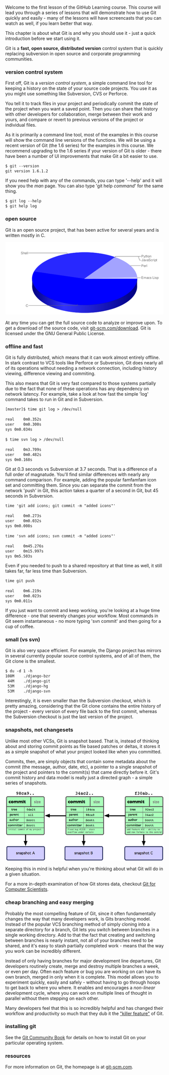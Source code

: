 Welcome to the first lesson of the GitHub Learning course.  This course
will lead you through a series of lessons that will demonstrate how to use
Git quickly and easily - many of the lessons will have screencasts that you 
can watch as well, if you learn better that way.

This chapter is about what Git is and why you should use it - just a quick 
introduction before we start using it.

Git is a **fast, open source, distributed version** control system that is quickly
replacing subversion in open source and corporate programming communities.

### version control system ###

First off, Git is a _version control system_, a simple command line 
tool for keeping a history on the state of your source code projects. You
use it as you might use something like Subversion, CVS or Perforce. 

You tell it to track files in your project and periodically commit the state
of the project when you want a saved point.  Then you can share that history 
with other developers for collaboration, merge between their work and yours,
and compare or revert to previous versions of the project or individual files.

As it is primarily a command line tool, most of the examples in this course
will show the command line versions of the functions.  We will be using a 
recent version of Git (the 1.6 series) for the examples in this course.  We 
recommend upgrading to the 1.6 series if your version of Git is older - there
have been a number of UI improvements that make Git a bit easier to use.

	$ git --version
	git version 1.6.1.2
	
If you need help with any of the commands, you can type '--help' and it will 
show you the _man_ page. You can also type 'git help _command_' for the same thing.

	$ git log --help
	$ git help log

### open source

Git is an open source project, that has been active for several years and is
written mostly in C.

![Git Language Breakdown](../images/git-lang.png)

At any time you can get the full source code to analyze or improve upon.
To get a download of the source code, visit 
[git-scm.com/download](http://git-scm.com/download).  Git is licensed under
the GNU General Public License.

### offline and fast

Git is fully distributed, which means that it can work almost entirely offline.
In stark contrast to VCS tools like Perforce or Subversion, Git does nearly all
of its operations without needing a network connection, including history
viewing, difference viewing and commiting.

This also means that Git is very fast compared to those systems partially due
to the fact that none of these operations has any dependency on network latency.
For example, take a look at how fast the simple 'log' command takes to run in
Git and in Subversion.

	[master]$ time git log > /dev/null

	real	0m0.352s
	user	0m0.300s
	sys	0m0.034s 
	
	$ time svn log > /dev/null

	real	0m3.709s
	user	0m0.482s
	sys	0m0.168s
	
Git at 0.3 seconds vs Subversion at 3.7 seconds. That is a difference of a 
full order of magnatude.  You'll find similar 
differences with nearly any command comparison.  For example, adding the popular
famfamfam icon set and committing them.  Since you can separate the commit from the
network 'push' in Git, this action takes a quarter of a second in Git, but 45 seconds
in Subversion.

	time 'git add icons; git commit -m "added icons"'

	real	0m0.273s
	user	0m0.032s
	sys	0m0.008s

	time 'svn add icons; svn commit -m "added icons"'

	real 	0m45.276s
	user	0m15.997s
	sys	0m5.503s

Even if you needed to push to a shared repository at that time as well, it still
takes far, far less time than Subversion.

	time git push

	real	0m6.219s
	user	0m0.023s
	sys	0m0.011s	

If you just want to commit and keep working, you're looking at a huge time 
difference - one that severely changes your workflow.
Most commands in Git seem instantaneous - no more typing 'svn commit' and 
then going for a cup of coffee.

### small (vs svn) ###

Git is also very space efficient.  For example, the Django project has mirrors
in several currently popular source control systems, and of all of them, the 
Git clone is the smallest.

	$ du -d 1 -h
	108M	./django-bzr
	 44M	./django-git
	 53M	./django-hg
	 53M	./django-svn

Interestingly, it is even smaller than the Subversion checkout, which is pretty
amazing, considering that the Git clone contains the entire history of the project -
every version of every file back to the first commit, whereas the Subversion
checkout is just the last version of the project.

### snapshots, not changesets

Unlike most other VCSs, Git is snapshot based.  That is, instead of thinking
about and storing commit points as file based patches or deltas, it stores it
as a simple snapshot of what your project looked like when you committed.  

Commits, then, are simply objects that contain some metadata about the commit
(the message, author, date, etc), a pointer to a single snapshot of the project
and pointers to the commit(s) that came directly before it.  Git's commit history
and data model is really just a directed graph - a simple series of snapshots.

![Git Data Model](../images/snapshots.png)

Keeping this in mind is helpful when you're thinking about what Git will do
in a given situation.

For a more in-depth examination of how Git stores data, checkout 
[Git for Computer Scientists](http://eagain.net/articles/git-for-computer-scientists/).


### cheap branching and easy merging

Probably the most compelling feature of Git, since it often fundamentally 
changes the way that many developers work, is Gits branching model.  Instead
of the popular VCS branching method of simply cloning into a separate directory 
for a branch, Git lets you switch between branches in a single working directory.
Add to that the fact that creating and switching between branches is nearly
instant, not all of your branches need to be shared, and it's easy to stash
partially completed work - means that the way you work can be incredibly different.

Instead of only having branches for major development line departures, Git 
developers routinely create, merge and destroy multiple branches a week, or even
per day.  Often each feature or bug you are working on can have its own branch,
merged in only when it is complete.  This model allows you to experiment quickly,
easily and safely - without having to go through hoops to get back to where you
where.  It enables and encourages a _non-linear_ development cycle, where you
can work on multiple lines of thought in parallel without them stepping on 
each other.

Many developers feel that this is so incredibly helpful and has changed
their workflow and productivity so much that they dub it the 
["killer feature"](http://www-cs-students.stanford.edu/~blynn/gitmagic/ch04.html)
of Git.

### installing git

See the [Git Community Book](http://book.git-scm.com/2_installing_git.html) 
for details on how to install Git on your particular operating system.

### resources

For more information on Git, the homepage is at [git-scm.com](http://git-scm.com).




